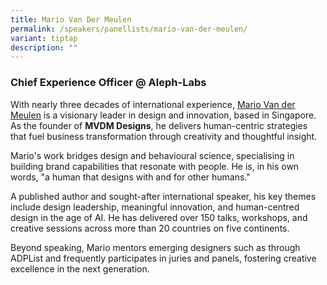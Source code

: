 ```yaml
---
title: Mario Van Der Meulen
permalink: /speakers/panellists/mario-van-der-meulen/
variant: tiptap
description: ""
---
```

<h3><strong>Chief Experience Officer @ Aleph-Labs</strong></h3>
<p>With nearly three decades of international experience, <a href="https://www.linkedin.com/in/mariovdm/" rel="noopener nofollow" target="_blank">Mario Van der Meulen</a> is
a visionary leader in design and innovation, based in Singapore. As the
founder of <strong>MVDM Designs</strong>, he delivers human-centric strategies
that fuel business transformation through creativity and thoughtful insight.</p>
<p>Mario's work bridges design and behavioural science, specialising in building
brand capabilities that resonate with people. He is, in his own words,
"a human that designs with and for other humans."</p>
<p>A published author and sought-after international speaker, his key themes
include design leadership, meaningful innovation, and human-centred design
in the age of AI. He has delivered over 150 talks, workshops, and creative
sessions across more than 20 countries on five continents.</p>
<p>Beyond speaking, Mario mentors emerging designers such as through ADPList
and frequently participates in juries and panels, fostering creative excellence
in the next generation.</p>